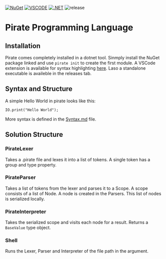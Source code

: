 [![NuGet](https://img.shields.io/nuget/v/PirateLang.CLI.svg)](https://www.nuget.org/packages/PirateLang.CLI)
[![VSCODE](https://img.shields.io/visual-studio-marketplace/v/joerivanarkel.piratelang?label=VSCode%20Extension)](https://marketplace.visualstudio.com/items?itemName=joerivanarkel.piratelang)
[![.NET](https://github.com/joerivanarkel/PirateLang/actions/workflows/dotnet.yml/badge.svg)](https://github.com/joerivanarkel/PirateLang/actions/workflows/dotnet.yml)
![release](https://img.shields.io/github/v/release/joerivanarkel/piratelang)
# Pirate Programming Language

## Installation
Pirate comes completely installed in a dotnet tool. Sinmply install the NuGet package linked and use `pirate init` to create the first module. A VSCode extension is available for syntax highlighting [here](https://github.com/joerivanarkel/PirateLang.VSCode). Laso a standalone executable is availeble in the releases tab.

## Syntax and Structure
A simple Hello World in pirate looks like this:
```pirate
IO.print("Hello World");
```
More syntax is defined in the [Syntax.md](syntax.md) file.


## Solution Structure
### PirateLexer
Takes a .pirate file and lexes it into a list of tokens. A single token has a group and type property.

### PirateParser
Takes a list of tokens from the lexer and parses it to a Scope. A scope consists of a list of Node. A node is created in the Parsers. This list of nodes is serialized locally.

### PirateInterpreter
Takes the serialized scope and visits each node for a result. Returns a `BaseValue` type object.

### Shell
Runs the Lexer, Parser and Interpreter of the file path in the argument.
